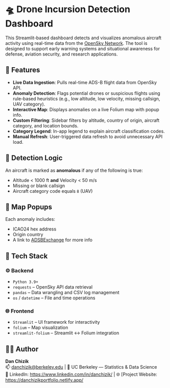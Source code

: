 # 🛸 Drone Incursion Detection Dashboard

This Streamlit-based dashboard detects and visualizes anomalous aircraft activity using real-time data from the [OpenSky Network](https://opensky-network.org/). The tool is designed to support early warning systems and situational awareness for defense, aviation security, and research applications.

## 🚀 Features

- **Live Data Ingestion**: Pulls real-time ADS-B flight data from OpenSky API.
- **Anomaly Detection**: Flags potential drones or suspicious flights using rule-based heuristics (e.g., low altitude, low velocity, missing callsign, UAV category).
- **Interactive Map**: Displays anomalies on a live Folium map with popup info.
- **Custom Filtering**: Sidebar filters by altitude, country of origin, aircraft category, and location bounds.
- **Category Legend**: In-app legend to explain aircraft classification codes.
- **Manual Refresh**: User-triggered data refresh to avoid unnecessary API load.

## 🧠 Detection Logic

An aircraft is marked as **anomalous** if any of the following is true:
- Altitude < 1000 ft **and** Velocity < 50 m/s
- Missing or blank callsign
- Aircraft category code equals `8` (UAV)

## 📍 Map Popups

Each anomaly includes:
- ICAO24 hex address
- Origin country
- A link to [ADSBExchange](https://globe.adsbexchange.com) for more info

## 🔧 Tech Stack

### ⚙️ Backend
- `Python 3.9+`
- `requests` – OpenSky API data retrieval
- `pandas` – Data wrangling and CSV log management
- `os` / `datetime` – File and time operations

### 🌐 Frontend
- `Streamlit` – UI framework for interactivity
- `folium` – Map visualization
- `streamlit-folium` – Streamlit ↔ Folium integration

## 👨‍💻 Author

**Dan Chizik**  
📫 danchizik@berkeley.edu | 📍 UC Berkeley — Statistics & Data Science  
🔗 LinkedIn: https://www.linkedin.com/in/danchizik/ | 🌐 [Project Website: https://danchizikportfolio.netlify.app/



